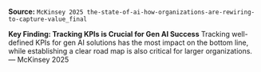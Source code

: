 **Source:** `McKinsey 2025 the-state-of-ai-how-organizations-are-rewiring-to-capture-value_final`

**Key Finding: Tracking KPIs is Crucial for Gen AI Success**
Tracking well-defined KPIs for gen AI solutions has the most impact on the bottom line, while establishing a clear road map is also critical for larger organizations. — McKinsey 2025
